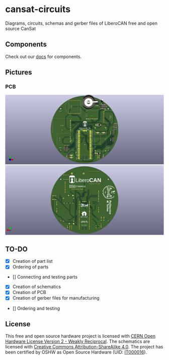 # cansat-circuits
Diagrams, circuits, schemas and gerber files of LiberoCAN free and open source CanSat

## Components
Check out our [docs](https://github.com/liberocan/cansat-docs/blob/main/CIRCUIT.md) for components.

## Pictures
### PCB
![Front](pictures/liberocan-pcb-render-iso-1.png)
![Back](pictures/liberocan-pcb-render-iso-2.png)

## TO-DO
- [X] Creation of part list
- [X] Ordering of parts
- [] Connecting and testing parts
- [x] Creation of schematics
- [x] Creation of PCB
- [x] Creation of gerber files for manufacturing
- [] Ordering and testing

## License
This free and open source hardware project is licensed with [CERN Open Hardware License Version 2 - Weakly Reciprocal](https://ohwr.org/project/cernohl/-/wikis/uploads/82b567f43ce515395f7ddbfbad7a8806/cern_ohl_w_v2.txt). The schematics are licensed with [Creative Commons Attribution-ShareAlike 4.0](https://creativecommons.org/licenses/by-sa/4.0/deed.en). The project has been certified by OSHW as Open Source Hardware (UID: [IT000016](https://certification.oshwa.org/it000016.html)).
